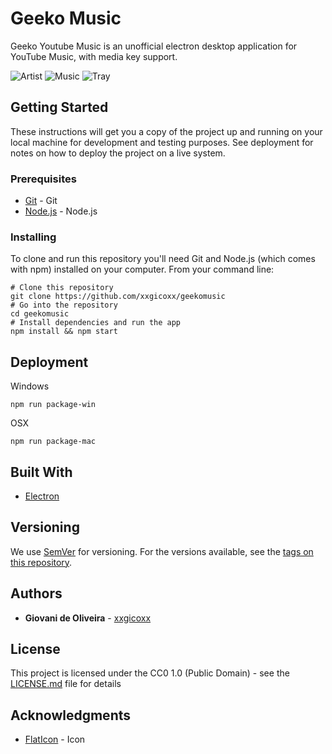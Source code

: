 # Geeko Music

Geeko Youtube Music is an unofficial electron desktop application for YouTube Music, with media key support.

![Artist](https://i.imgur.com/iKJooNM.png)
![Music](https://i.imgur.com/Mf3E36U.png)
![Tray](https://i.imgur.com/BmbLMSo.png)

## Getting Started

These instructions will get you a copy of the project up and running on your local machine for development and testing purposes. See deployment for notes on how to deploy the project on a live system.

### Prerequisites

* [Git](https://git-scm.com/) - Git
* [Node.js](https://nodejs.org/en/) - Node.js

### Installing

To clone and run this repository you'll need Git and Node.js (which comes with npm) installed on your computer. From your command line:


```
# Clone this repository
git clone https://github.com/xxgicoxx/geekomusic
# Go into the repository
cd geekomusic
# Install dependencies and run the app
npm install && npm start
```

## Deployment

Windows

```
npm run package-win
```

OSX

```
npm run package-mac
```

## Built With

* [Electron](https://electronjs.org/)

## Versioning

We use [SemVer](http://semver.org/) for versioning. For the versions available, see the [tags on this repository](https://github.com/xxgicoxx/geekomusic/tags). 

## Authors

* **Giovani de Oliveira** - [xxgicoxx](https://github.com/xxgicoxx)

## License

This project is licensed under the CC0 1.0 (Public Domain) - see the [LICENSE.md](LICENSE.md) file for details

## Acknowledgments

* [FlatIcon](https://www.flaticon.com/) - Icon